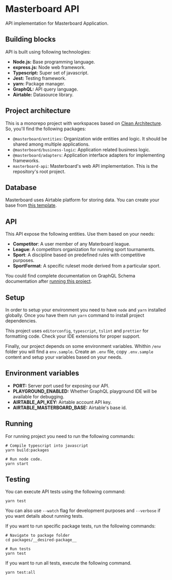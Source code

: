 # Masterboard API

API implementation for Masterboard Application.

## Building blocks

API is built using following technologies:

- **Node.js:** Base programming language.
- **express.js:** Node web framework.
- **Typescript:** Super set of javascript.
- **Jest:** Testing framework.
- **yarn:** Package manager.
- **GraphQL:** API query language.
- **Airtable:** Datasource library.

## Project architecture

This is a monorepo project with workspaces based on [Clean Architecture](https://blog.cleancoder.com/uncle-bob/2012/08/13/the-clean-architecture.html). So, you'll find the following packages:

- `@masterboard/entities`: Organization wide entities and logic. It should be shared among multiple applications.
- `@masterboard/business-logic`: Application related business logic.
- `@masterboard/adapters`: Application interface adapters for implementing frameworks.
- `masterboard-api`: Masterboard's web API implementation. This is the repository's root project.

## Database

Masterboard uses Airtable platform for storing data. You can create your base from [this template](https://airtable.com/shrZLtOXCVCwQPZI7).

## API

This API expose the following entities. Use them based on your needs:

- **Competitor**: A user member of any Materboard league.
- **League**: A competitors organization for running sport tournaments.
- **Sport**: A discipline based on predefined rules with competitive purposes.
- **SportFormat**: A specific ruleset mode derived from a particular sport.

You could find complete documentation on GraphQL Schema documentation after [running this project](#running).

## Setup

In order to setup your environment you need to have `node` and `yarn` installed globally. Once you have them run `yarn` command to install project dependencies.

This project uses `editorconfig`, `typescript`, `tslint` and `prettier` for formatting code. Check your IDE extensions for proper support.

Finally, our project depends on some environment variables. Whithin `/env` folder you will find a `env.sample`. Create an `.env` file, copy `.env.sample` content and setup your variables based on your needs.

## Environment variables

- **PORT:** Server port used for exposing our API.
- **PLAYGROUND_ENABLED:** Whether GraphQL playground IDE will be available for debugging.
- **AIRTABLE_API_KEY:** Airtable account API key.
- **AIRTABLE_MASTERBOARD_BASE:** Airtable's base id.

## Running

For running project you need to run the following commands:

```shell
# Compile typescript into javascript
yarn build:packages

# Run node code.
yarn start
```

## Testing

You can execute API tests using the following command:

```shell
yarn test
```

You can also use `--watch` flag for development purposes and `--verbose` if you want details about running tests.

If you want to run specific package tests, run the following commands:

```shell
# Navigate to package folder
cd packages/__desired-package__

# Run tests
yarn test
```

If you want to run all tests, execute the following command.

```shell
yarn test:all
```
